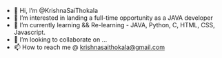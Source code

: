 - 👋 Hi, I’m @KrishnaSaiThokala
- 👀 I’m interested in landing a full-time opportunity as a JAVA developer
- 🌱 I’m currently learning && Re-learning - JAVA, Python, C, HTML, CSS, Javascript. 
- 💞️ I’m looking to collaborate on ...
- 📫 How to reach me @ krishnasaithokala@gmail.com

<!---
KrishnaSaiThokala/KrishnaSaiThokala is a ✨ special ✨ repository because its `README.md` (this file) appears on your GitHub profile.
You can click the Preview link to take a look at your changes.
--->
